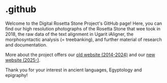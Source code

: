 # .github

Welcome to the Digital Rosetta Stone Project's GitHub page! Here, you can find our high resolution photographs of the Rosetta Stone that wee took in 2018, the raw data of the text alignment in Ugarit iAligner, the morphosyntactic analysis (= treebanking), and further material of research and documentation.

More about the project offers our [old website (2014-2024)](https://rosetta-stone.dh.uni-leipzig.de/)
and our [new website (2025-)](https://www.digital-rosetta-stone.org/).

Thank you for your interest in ancient languages, Egyptology and epigraphy!
